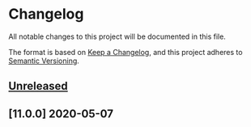 # Changelog

All notable changes to this project will be documented in this file.

The format is based on [Keep a Changelog](https://keepachangelog.com/en/1.0.0/),
and this project adheres to [Semantic Versioning](https://semver.org/spec/v2.0.0.html).



## [Unreleased]


## [11.0.0] 2020-05-07



[Unreleased]: https://github.com/kopiczko/test-gh-workflows/tree/master
